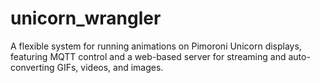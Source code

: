 # unicorn_wrangler
A flexible system for running animations on Pimoroni Unicorn displays, featuring MQTT control and a web-based server for streaming and auto-converting GIFs, videos, and images.
